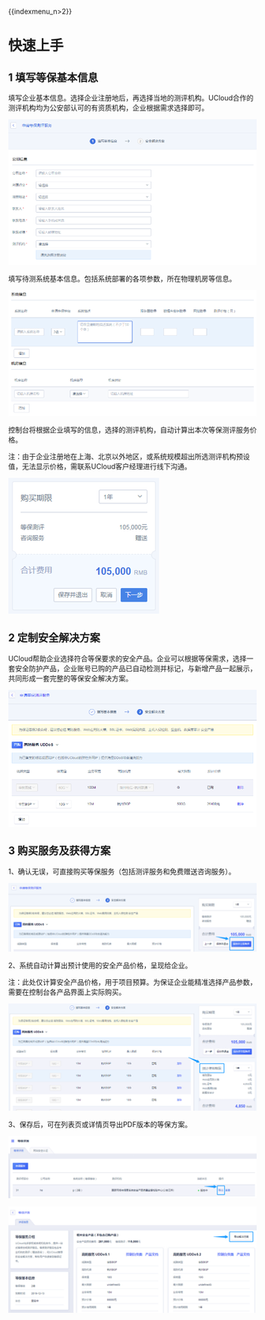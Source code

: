 {{indexmenu_n>2}}

# 快速上手

## 1 填写等保基本信息

填写企业基本信息。选择企业注册地后，再选择当地的测评机构。UCloud合作的测评机构均为公安部认可的有资质机构，企业根据需求选择即可。

![](/images/ks1.png)

填写待测系统基本信息。包括系统部署的各项参数，所在物理机房等信息。

![](/images/ks2.png)

控制台将根据企业填写的信息，选择的测评机构，自动计算出本次等保测评服务价格。

<wrap
em>注：由于企业注册地在上海、北京以外地区，或系统规模超出所选测评机构预设值，无法显示价格，需联系UCloud客户经理进行线下沟通。</wrap>

![](/images/ks3.png)

## 2 定制安全解决方案

UCloud帮助企业选择符合等保要求的安全产品。企业可以根据等保需求，选择一套安全防护产品，企业账号已购的产品已自动检测并标记，与新增产品一起展示，共同形成一套完整的等保安全解决方案。

![](/images/ks4.png)

## 3 购买服务及获得方案

1、确认无误，可直接购买等保服务（包括测评服务和免费赠送咨询服务）。

![](/images/ks5.png)

2、系统自动计算出预计使用的安全产品价格，呈现给企业。

<wrap
em>注：此处仅计算安全产品价格，用于项目预算。</wrap>为保证企业能精准选择产品参数，需要在控制台各产品界面上实际购买。

![](/images/ks6.png)

3、保存后，可在列表页或详情页导出PDF版本的等保方案。

![](/images/ks7.png)

![](/images/ks8.png)
